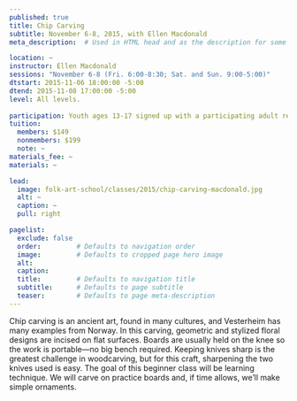 ```yaml
---
published: true
title: Chip Carving 
subtitle: November 6-8, 2015, with Ellen Macdonald 
meta_description:  # Used in HTML head and as the description for some search engines

location: ~
instructor: Ellen Macdonald 
sessions: "November 6-8 (Fri. 6:00-8:30; Sat. and Sun. 9:00-5:00)"
dtstart: 2015-11-06 18:00:00 -5:00
dtend: 2015-11-08 17:00:00 -5:00
level: All levels. 
  
participation: Youth ages 13-17 signed up with a participating adult receive a 25% discount.
tuition:
  members: $149
  nonmembers: $199
  note: ~
materials_fee: ~
materials: ~

lead:
  image: folk-art-school/classes/2015/chip-carving-macdonald.jpg
  alt: ~
  caption: ~
  pull: right

pagelist:
  exclude: false
  order:         # Defaults to navigation order  
  image:         # Defaults to cropped page hero image
  alt:
  caption:
  title:         # Defaults to navigation title
  subtitle:      # Defaults to page subtitle
  teaser:        # Defaults to page meta-description 
---
```

Chip carving is an ancient art, found in many cultures, and Vesterheim has many examples from Norway. In this carving, geometric and stylized floral designs are incised on flat surfaces. Boards are usually held on the knee so the work is portable—no big bench required. Keeping knives sharp is the greatest challenge in woodcarving, but for this craft, sharpening the two knives used is easy. The goal of this beginner class will be learning technique. We will carve on practice boards and, if time allows, we’ll make simple ornaments.  